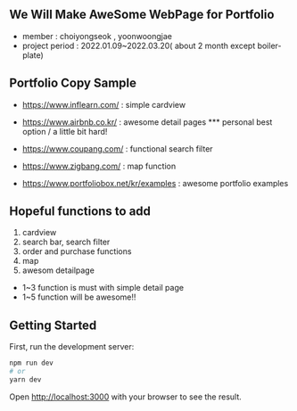 ## We Will Make AweSome WebPage for Portfolio
- member : choiyongseok , yoonwoongjae
- project period : 2022.01.09~2022.03.20( about 2 month except boiler-plate)

## Portfolio Copy Sample

- https://www.inflearn.com/ : simple cardview 
- https://www.airbnb.co.kr/ : awesome detail pages *** personal best option / a little bit hard!
- https://www.coupang.com/  : functional search filter
- https://www.zigbang.com/  : map function

- https://www.portfoliobox.net/kr/examples : awesome portfolio examples

## Hopeful functions to add

1. cardview
2. search bar, search filter
3. order and purchase functions
4. map
5. awesom detailpage

- 1~3 function is must with simple detail page
- 1~5 function will be awesome!!

## Getting Started

First, run the development server:

```bash
npm run dev
# or
yarn dev
```

Open [http://localhost:3000](http://localhost:3000) with your browser to see the result.


